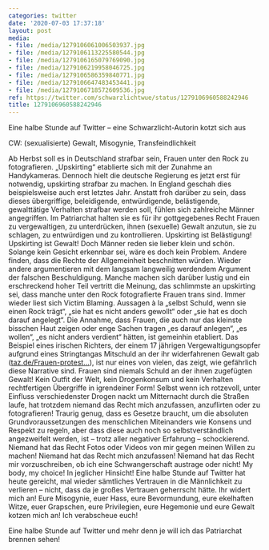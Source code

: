 ```yaml
---
categories: twitter
date: '2020-07-03 17:37:18'
layout: post
media:
- file: /media/1279106061006503937.jpg
- file: /media/1279106113225580544.jpg
- file: /media/1279106165079769090.jpg
- file: /media/1279106219958046725.jpg
- file: /media/1279106586359840771.jpg
- file: /media/1279106647483453441.jpg
- file: /media/1279106718572609536.jpg
ref: https://twitter.com/schwarzlichtwue/status/1279106960588242946
title: 1279106960588242946
---
```

Eine halbe Stunde auf Twitter – eine Schwarzlicht-Autorin kotzt sich aus



CW: (sexualisierte) Gewalt, Misogynie, Transfeindlichkeit



Ab Herbst soll es in Deutschland strafbar sein, Frauen unter den Rock zu fotografieren.
„Upskirting“ etablierte sich mit der Zunahme an Handykameras. Dennoch hielt die deutsche Regierung es jetzt erst für notwendig, upskirting strafbar zu machen. In England geschah dies beispielsweise auch erst letztes Jahr.
Anstatt froh darüber zu sein, dass dieses übergriffige, beleidigende, entwürdigende, belästigende, gewalttätige Verhalten strafbar werden soll, fühlen sich zahlreiche Männer angegriffen. 
Im Patriarchat halten sie es für ihr gottgegebenes Recht Frauen zu vergewaltigen, zu unterdrücken, ihnen (sexuelle) Gewalt anzutun, sie zu schlagen, zu entwürdigen und zu kontrollieren. 
Upskirting ist Belästigung! Upskirting ist Gewalt! Doch Männer reden sie lieber klein und schön. Solange kein Gesicht erkennbar sei, wäre es doch kein Problem. Andere finden, dass die Rechte der Allgemeinheit beschnitten würden. 
Wieder andere argumentieren mit dem langsam langweilig werdendem Argument der falschen Beschuldigung.
Manche machen sich darüber lustig und ein erschreckend hoher Teil vertritt die Meinung, das schlimmste an upskirting sei, dass manche unter den Rock fotografierte Frauen trans sind. Immer wieder liest sich Victim Blaming.
Aussagen à la „selbst Schuld, wenn sie einen Rock trägt“, „sie hat es nicht anders gewollt“ oder „sie hat es doch darauf angelegt“.
Die Annahme, dass Frauen, die auch nur das kleinste bisschen Haut zeigen oder enge Sachen tragen „es darauf anlegen“, „es wollen“, „es nicht anders verdient“ hätten, ist gemeinhin etabliert.
Das Beispiel eines irischen Richters, der einem 17 jährigen Vergewaltigungsopfer aufgrund eines Stringtangas Mitschuld an der ihr widerfahrenen Gewalt gab ([taz.de/Frauen-protest…](https://taz.de/Frauen-protestieren-auf-Twitter/!5550875/)), ist nur eines von vielen, das zeigt, wie gefährlich diese Narrative sind.
Frauen sind niemals Schuld an der ihnen zugefügten Gewalt! Kein Outfit der Welt, kein Drogenkonsum und kein Verhalten rechtfertigen Übergriffe in igrendeiner Form! Selbst wenn ich rotzevoll, unter Einfluss verschiedenster Drogen nackt um Mitternacht durch die Straßen laufe, hat trotzdem niemand das Recht mich anzufassen, anzuflirten oder zu fotografieren!
Traurig genug, dass es Gesetze braucht, um die absoluten Grundvoraussetzungen des menschlichen Miteinanders wie Konsens und Respekt zu regeln, aber dass diese auch noch so selbstverständlich angezweifelt werden, ist – trotz aller negativer Erfahrung – schockierend.
Niemand hat das Recht Fotos oder Videos von mir gegen meinen Willen zu machen! Niemand hat das Recht mich anzufassen! Niemand hat das Recht mir vorzuschreiben, ob ich eine Schwangerschaft austrage oder nicht! My body, my choice! In jeglicher Hinsicht!
Eine halbe Stunde auf Twitter hat heute gereicht, mal wieder sämtliches Vertrauen in die Männlichkeit zu verlieren – nicht, dass da je großes Vertrauen geherrscht hätte.
Ihr widert mich an! Eure Misogynie, euer Hass, eure Bevormundung, eure ekelhaften Witze, euer Grapschen, eure Privilegien, eure Hegemonie und eure Gewalt kotzen mich an! Ich verabscheue euch!



Eine halbe Stunde auf Twitter und mehr denn je will ich das Patriarchat brennen sehen!